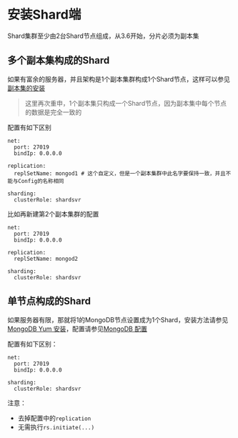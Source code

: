 # 安装Shard端

Shard集群至少由2台Shard节点组成，从3.6开始，分片必须为副本集

## 多个副本集构成的Shard

如果有富余的服务器，并且架构是1个副本集群构成1个Shard节点，这样可以参见[副本集的安装](/chapter-cluster/分布式数据库/mongodb/replication/an-zhuang-jie-dian.md)

> 这里再次重申，1个副本集只构成一个Shard节点，因为副本集中每个节点的数据是完全一致的

配置有如下区别

```
net:
  port: 27019
  bindIp: 0.0.0.0
  
replication:
  replSetName: mongod1 # 这个自定义，但是一个副本集群中此名字要保持一致，并且不能与Config的名称相同

sharding:
  clusterRole: shardsvr
```

比如再新建第2个副本集群的配置

```
net:
  port: 27019
  bindIp: 0.0.0.0
  
replication:
  replSetName: mongod2

sharding:
  clusterRole: shardsvr
```

## 单节点构成的Shard

如果服务器有限，那就将1的MongoDB节点设置成为1个Shard，安装方法请参见[MongoDB Yum 安装](/chapter-setup/chapter-mongodb/an-zhuang/yum-an-zhuang.md)，配置请参见[MongoDB 配置](/chapter-setup/chapter-mongodb/pei-zhi.md)



配置有如下区别：
```
net:
  port: 27019
  bindIp: 0.0.0.0

sharding:
  clusterRole: shardsvr
```

注意：
- 去掉配置中的`replication`
- 无需执行`rs.initiate(...)`
